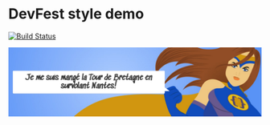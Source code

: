 # DevFest style demo

[![Build Status](https://travis-ci.org/frassinier/devfest-style-demo.svg?branch=master)](https://travis-ci.org/frassinier/devfest-style-demo)


![Bubble example](https://raw.githubusercontent.com/frassinier/devfest-style-demo/master/Pasted%20image%20at%202017_10_06%2003_39%20PM.png)
